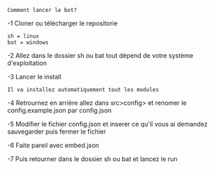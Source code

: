     Comment lancer le bot?


 -1 Cloner ou télécharger le repositorie

    sh = linux
    bat = windows


 -2 Allez dans le dossier sh ou bat tout dépend de votre système d'exploitation


 -3 Lancer le install

    Il va installez automatiquement tout les modules
 

 -4 Retrournez en arrière allez dans src>config> et renomer le config.example.json par config.json


 -5 Modifier le fichier config.json et inserer ce qu'il vous ai demandez sauvegarder puis fermer le fichier


 -6 Faite pareil avec embed.json 


 -7 Puis retourner dans le dossier sh ou bat et lancez le run